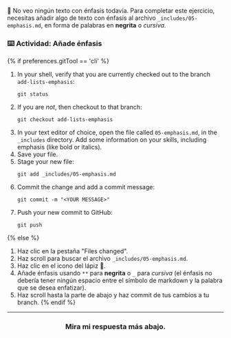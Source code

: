 :thinking: No veo ningún texto con énfasis todavía. Para completar este ejercicio, necesitas añadir algo de texto con énfasis al archivo `_includes/05-emphasis.md`, en forma de palabras en **negrita** o _cursiva_.

### :keyboard: Actividad: Añade énfasis

{% if preferences.gitTool == 'cli' %}
1. In your shell, verify that you are currently checked out to the branch `add-lists-emphasis`:
      ```shell
      git status
      ```
1. If you are _not_, then checkout to that branch:
      ```shell
      git checkout add-lists-emphasis
      ```
1. In your text editor of choice, open the file called `05-emphasis.md`, in the `_includes` directory. Add some information on your skills, including emphasis (like bold or italics).
1. Save your file.
1. Stage your new file:
      ```shell
      git add _includes/05-emphasis.md
      ```
1. Commit the change and add a commit message:
      ```shell
      git commit -m "<YOUR MESSAGE>"
      ```
1. Push your new commit to GitHub:
      ```shell
      git push
      ```
{% else %}
1. Haz clic en la pestaña "Files changed".
1. Haz scroll para buscar el archivo `_includes/05-emphasis.md`.
1. Haz clic en el icono del lápiz :pencil:.
1. Añade énfasis usando `**` para **negrita** o `_` para _cursiva_ (el énfasis no debería tener ningún espacio entre el símbolo de markdown y la palabra que se desea enfatizar).
1. Haz scroll hasta la parte de abajo y haz commit de tus cambios a tu branch.
{% endif %}



<!-- If you would like assistance troubleshooting, create a post on the [GitHub Community]({{ communityBoard }}) board. You might also want to search for your issue to see if other people have resolved it in the past. -->

<hr>
<h3 align="center">Mira mi respuesta más abajo.</h3>
